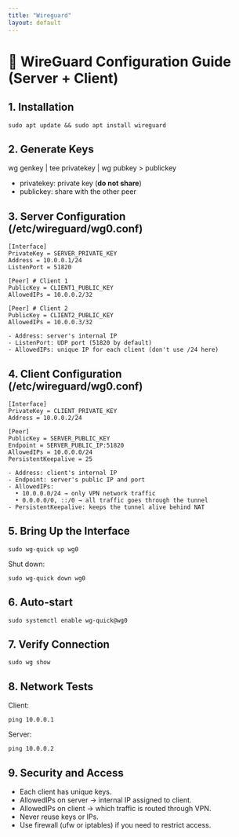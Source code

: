 ```yaml
---
title: "Wireguard"
layout: default
---
```


# 📖 WireGuard Configuration Guide (Server + Client)

## 1. Installation
```
sudo apt update && sudo apt install wireguard
```
## 2. Generate Keys
wg genkey | tee privatekey | wg pubkey > publickey
- privatekey: private key (**do not share**)  
- publickey: share with the other peer  

## 3. Server Configuration (/etc/wireguard/wg0.conf)
```
[Interface]
PrivateKey = SERVER_PRIVATE_KEY
Address = 10.0.0.1/24
ListenPort = 51820

[Peer] # Client 1
PublicKey = CLIENT1_PUBLIC_KEY
AllowedIPs = 10.0.0.2/32

[Peer] # Client 2
PublicKey = CLIENT2_PUBLIC_KEY
AllowedIPs = 10.0.0.3/32

- Address: server's internal IP  
- ListenPort: UDP port (51820 by default)  
- AllowedIPs: unique IP for each client (don't use /24 here)  
```
## 4. Client Configuration (/etc/wireguard/wg0.conf)
```
[Interface]
PrivateKey = CLIENT_PRIVATE_KEY
Address = 10.0.0.2/24

[Peer]
PublicKey = SERVER_PUBLIC_KEY
Endpoint = SERVER_PUBLIC_IP:51820
AllowedIPs = 10.0.0.0/24
PersistentKeepalive = 25

- Address: client's internal IP  
- Endpoint: server's public IP and port  
- AllowedIPs:  
  • 10.0.0.0/24 → only VPN network traffic  
  • 0.0.0.0/0, ::/0 → all traffic goes through the tunnel  
- PersistentKeepalive: keeps the tunnel alive behind NAT  
```
## 5. Bring Up the Interface
```
sudo wg-quick up wg0
```

Shut down:
```
sudo wg-quick down wg0
```
## 6. Auto-start
```
sudo systemctl enable wg-quick@wg0
```
## 7. Verify Connection
```
sudo wg show
```

## 8. Network Tests
Client:
```
ping 10.0.0.1
```
Server:
```
ping 10.0.0.2
```

## 9. Security and Access
- Each client has unique keys.  
- AllowedIPs on server → internal IP assigned to client.  
- AllowedIPs on client → which traffic is routed through VPN.  
- Never reuse keys or IPs.  
- Use firewall (ufw or iptables) if you need to restrict access.  